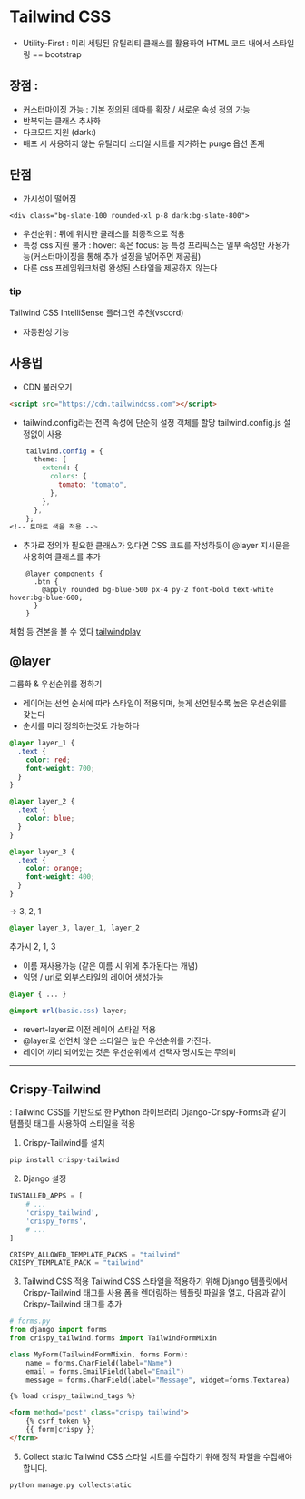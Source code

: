 # Tailwind CSS
- Utility-First : 미리 세팅된 유틸리티 클래스를 활용하여 HTML 코드 내에서 스타일링
== bootstrap

## 장점 :
- 커스터마이징 가능 : 기본 정의된 테마를 확장 / 새로운 속성 정의 가능
- 반복되는 클래스 추사화
- 다크모드 지원 (dark:)
- 배포 시 사용하지 않는 유틸리티 스타일 시트를 제거하는 purge 옵션 존재

## 단점
- 가시성이 떨어짐

```
<div class="bg-slate-100 rounded-xl p-8 dark:bg-slate-800">
```

- 우선순위 : 뒤에 위치한 클래스를 최종적으로 적용
- 특정 css 지원 불가 : hover: 혹은 focus: 등 특정 프리픽스는 일부 속성만 사용가능(커스터마이징을 통해 추가 설정을 넣어주면 제공됨)
- 다른 css 프레임워크처럼 완성된 스타일을 제공하지 않는다

### tip 
Tailwind CSS IntelliSense 플러그인 추천(vscord)
- 자동완성 기능


## 사용법
- CDN 불러오기
```html
<script src="https://cdn.tailwindcss.com"></script>
```

- tailwind.config라는 전역 속성에 단순히 설정 객체를 할당
tailwind.config.js 설정없이 사용
```css
    tailwind.config = {
      theme: {
        extend: {
          colors: {
            tomato: "tomato",
          },
        },
      },
    };
<!-- 토마토 색을 적용 -->
```

- 추가로 정의가 필요한 클래스가 있다면  CSS 코드를 작성하듯이 @layer 지시문을 사용하여 클래스를 추가
```
    @layer components {
      .btn {
        @apply rounded bg-blue-500 px-4 py-2 font-bold text-white hover:bg-blue-600;
      }
    }
```
체험 등 견본을 볼 수 있다
[tailwindplay](https://play.tailwindcss.com/)



## @layer
그룹화 & 우선순위를 정하기
- 레이어는 선언 순서에 따라 스타일이 적용되며, 늦게 선언될수록 높은 우선순위를 갖는다
-  순서를 미리 정의하는것도 가능하다
```css
@layer layer_1 {
  .text {
    color: red;
    font-weight: 700;
  }
}

@layer layer_2 {
  .text {
    color: blue;
  }
}

@layer layer_3 {
  .text {
    color: orange;
    font-weight: 400;
  }
}
```
-> 3, 2, 1

```css
@layer layer_3, layer_1, layer_2
```
추가시 2, 1, 3


- 이름 재사용가능 (같은 이름 시 위에 추가된다는 개념)
- 익명 / url로 외부스타일의 레이어 생성가능
```css
@layer { ... }

@import url(basic.css) layer;
```

- revert-layer로 이전 레이어 스타일 적용
- @layer로 선언치 않은 스타일은 높은 우선순위를 가진다.
- 레이어 끼리 되어있는 것은 우선순위에서 선택자 명시도는 무의미
---






## Crispy-Tailwind
: Tailwind CSS를 기반으로 한 Python 라이브러리
 Django-Crispy-Forms과 같이 템플릿 태그를 사용하여 스타일을 적용

1. Crispy-Tailwind를 설치
```bash
pip install crispy-tailwind
```

2. Django 설정
```py
INSTALLED_APPS = [
    # ...
    'crispy_tailwind',
    'crispy_forms',
    # ...
]

CRISPY_ALLOWED_TEMPLATE_PACKS = "tailwind"
CRISPY_TEMPLATE_PACK = "tailwind"
```

3. Tailwind CSS 적용
Tailwind CSS 스타일을 적용하기 위해 Django 템플릿에서 Crispy-Tailwind 태그를 사용
폼을 렌더링하는 템플릿 파일을 열고, 다음과 같이 Crispy-Tailwind 태그를 추가
```py
# forms.py
from django import forms
from crispy_tailwind.forms import TailwindFormMixin

class MyForm(TailwindFormMixin, forms.Form):
    name = forms.CharField(label="Name")
    email = forms.EmailField(label="Email")
    message = forms.CharField(label="Message", widget=forms.Textarea)
```
```html
{% load crispy_tailwind_tags %}

<form method="post" class="crispy tailwind">
    {% csrf_token %}
    {{ form|crispy }}
</form>
```


5. Collect static
Tailwind CSS 스타일 시트를 수집하기 위해 정적 파일을 수집해야 합니다. 
```
python manage.py collectstatic
```